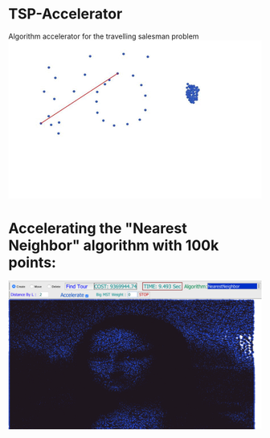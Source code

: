 # TSP-Accelerator
Algorithm accelerator for the travelling salesman problem
![](TSPAccelerator.gif)

# Accelerating the "Nearest Neighbor" algorithm with 100k points:
![](monalisa.png)
